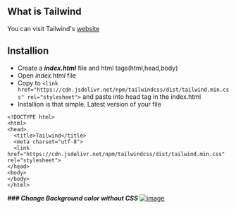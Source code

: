## What is Tailwind
You can visit Tailwind's [website](https://tailwindcss.com/docs/what-is-tailwind)

## Installion 
* Create a **_index.html_** file and html tags(html,head,body)
* Open _index.html_ file
* Copy to ```<link href="https://cdn.jsdelivr.net/npm/tailwindcss/dist/tailwind.min.css" rel="stylesheet">``` and paste into head tag in the index.html 
* Installion is that simple. Latest version of your file
```
<!DOCTYPE html>
<html>
<head>
  <title>Tailwind</title>
  <meta charset="utf-8">
  <link href="https://cdn.jsdelivr.net/npm/tailwindcss/dist/tailwind.min.css" rel="stylesheet">
</head>
<body>
</body>
</html>
```
**_### Change Background color without CSS_** 
[![image](http://i.hizliresim.com/jyoP29.gif)](http://hizliresim.com/jyoP29)